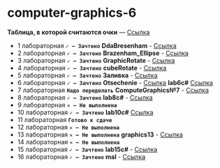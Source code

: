 # computer-graphics-6

**Таблица, в которой считаются очки** — [Ссылка](https://docs.google.com/spreadsheets/d/1c1bMOQATtHO3GtSg-hIGbgNYOrQGu5QS)

* 1 лабораторная __`✓ — Зачтено`__ __DdaBresenham__  - [Ссылка](https://github.com/RinaBoni/computer-graphics-6/tree/main/DdaBresenham) 
* 2 лабораторная __`✓ — Зачтено`__ __Brazenham_Ellipse__  - [Ссылка](https://github.com/RinaBoni/computer-graphics-6/tree/main/Brazenham_Ellipse) 
* 3 лабораторная __`✓ — Зачтено`__ __GraphicRotate__  - [Ссылка](https://github.com/RinaBoni/computer-graphics-6/tree/main/GraphicRotate) 
* 4 лабораторная __`✓ — Зачтено`__ __cubeRotate__  - [Ссылка](https://github.com/RinaBoni/computer-graphics-6/tree/main/cubeRotate) 
* 5 лабораторная __`✓ — Зачтено`__ __Заливка__  - [Ссылка](https://github.com/RinaBoni/computer-graphics-6/tree/main/Заливка) 
* 6 лабораторная __`✓ — Зачтено`__ __Otsechenie__  - [Ссылка](https://github.com/RinaBoni/computer-graphics-6/tree/main/Otsechenie)  __lab6c#__ [Ссылка](https://github.com/RinaBoni/computer-graphics-6/tree/main/lab6c%23) 
* 7 лабораторная __`Надо переделать`__ __ComputeGraphics№7__ - [Ссылка](https://github.com/RinaBoni/computer-graphics-6/tree/main/ComputeGraphics№7) 
* 8 лабораторная __`✓ — Зачтено`__ __lab8c#__ - [Ссылка](https://github.com/RinaBoni/computer-graphics-6/tree/main/lab8c%23) 
* 9 лабораторная  __`✕ — Не выполнена`__
* 10 лабораторная __`✓ — Зачтено`__  __lab10c#__ [Ссылка](https://github.com/RinaBoni/computer-graphics-6/tree/main/lab10c%23) 
* 11 лабораторная  __`Готово к сдаче`__
* 12 лабораторная  __`✕ — Не выполнена`__
* 13 лабораторная __`✕ — Не выполнена`__ __graphics13__ - [Ссылка](https://github.com/RinaBoni/computer-graphics-6/tree/main/graphics13) 
* 14 лабораторная  __`✕ — Не выполнена`__
* 15 лабораторная __`✓ — Зачтено`__ __lab15c#__ - [Ссылка](https://github.com/RinaBoni/computer-graphics-6/tree/main/lab15c%23) 
* 16 лабораторная __`✓ — Зачтено`__ __mal__  - [Ссылка](https://github.com/RinaBoni/computer-graphics-6/tree/main/mal) 
